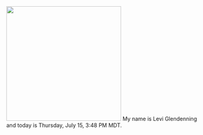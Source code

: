<img src="https://www.planetware.com/wpimages/2020/02/colorado-denver-to-boulder-best-ways-to-get-there-by-car.jpg" width="300" length="2000"/>
My name is Levi Glendenning  and today is Thursday, July 15, 3:48 PM MDT.
